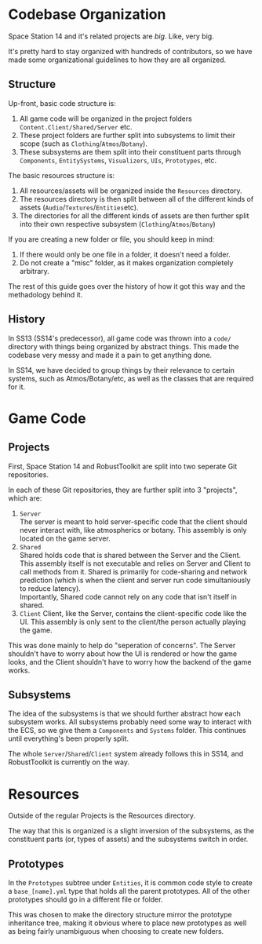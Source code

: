 # Codebase Organization

Space Station 14 and it's related projects are _big_. Like, very big.

It's pretty hard to stay organized with hundreds of contributors, so we have made some organizational guidelines to how they are all organized.

## Structure

Up-front, basic code structure is:
1. All game code will be organized in the project folders `Content.Client/Shared/Server` etc.
2. These project folders are further split into subsystems to limit their scope (such as `Clothing`/`Atmos`/`Botany`).
3. These subsystems are them split into their constituent parts through `Components`, `EntitySystems`, `Visualizers`, `UIs`, `Prototypes`, etc.

The basic resources structure is:
1. All resources/assets will be organized inside the `Resources` directory.
2. The resources directory is then split between all of the different kinds of assets (`Audio`/`Textures`/`Entities`etc).
3. The directories for all the different kinds of assets are then further split into their own respective subsystem (`Clothing`/`Atmos`/`Botany`)

If you are creating a new folder or file, you should keep in mind:
1. If there would only be one file in a folder, it doesn't need a folder.
2. Do not create a "misc" folder, as it makes organization completely arbitrary.

The rest of this guide goes over the history of how it got this way and the methadology behind it.

## History

In SS13 (SS14's predecessor), all game code was thrown into a `code/` directory with things being organized by abstract things. This made the codebase very messy and made it a pain to get anything done.

In SS14, we have decided to group things by their relevance to certain systems, such as Atmos/Botany/etc, as well as the classes that are required for it.

# Game Code

## Projects

First, Space Station 14 and RobustToolkit are split into two seperate Git repositories.

In each of these Git repositories, they are further split into 3 "projects", which are:

1. `Server`  
    The server is meant to hold server-specific code that the client should never interact with, like atmospherics or botany. This assembly is only located on the game server. 
2. `Shared`  
    Shared holds code that is shared between the Server and the Client. This assembly itself is not executable and relies on Server and Client to call methods from it. Shared is primarily for code-sharing and network prediction (which is when the client and server run code simultaniously to reduce latency).  
    Importantly, Shared code cannot rely on any code that isn't itself in shared. 
3. `Client`
    Client, like the Server, contains the client-specific code like the UI. This assembly is only sent to the client/the person actually playing the game.

This was done mainly to help do "seperation of concerns". The Server shouldn't have to worry about how the UI is rendered or how the game looks, and the Client shouldn't have to worry how the backend of the game works.

## Subsystems

The idea of the subsystems is that we should further abstract how each subsystem works. All subsystems probably need some way to interact with the ECS, so we give them a `Components` and `Systems` folder. This continues until everything's been properly split.

The whole `Server`/`Shared`/`Client` system already follows this in SS14, and RobustToolkit is currently on the way.

# Resources

Outside of the regular Projects is the Resources directory.

The way that this is organized is a slight inversion of the subsystems, as the constituent parts (or, types of assets) and the subsystems switch in order.

## Prototypes

In the `Prototypes` subtree under `Entities`, it is common code style to create a `base_[name].yml` type that holds all the parent prototypes. All of the other prototypes should go in a different file or folder.

This was chosen to make the directory structure mirror the prototype inheritance tree, making it obvious where to place new prototypes as well as being fairly unambiguous when choosing to create new folders.